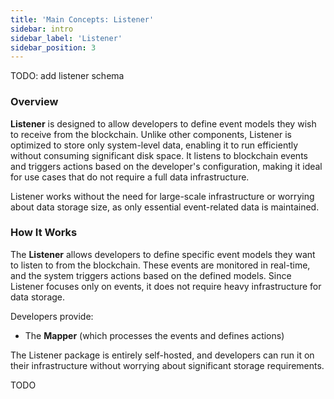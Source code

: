 ```yaml
---
title: 'Main Concepts: Listener'
sidebar: intro
sidebar_label: 'Listener'
sidebar_position: 3
---
```


TODO: add listener schema

### Overview

**Listener** is designed to allow developers to define event models they wish to receive from the blockchain. Unlike other components, Listener is optimized to store only system-level data, enabling it to run efficiently without consuming significant disk space. It listens to blockchain events and triggers actions based on the developer's configuration, making it ideal for use cases that do not require a full data infrastructure.

Listener works without the need for large-scale infrastructure or worrying about data storage size, as only essential event-related data is maintained.

### How It Works

The **Listener** allows developers to define specific event models they want to listen to from the blockchain. These events are monitored in real-time, and the system triggers actions based on the defined models. Since Listener focuses only on events, it does not require heavy infrastructure for data storage.

Developers provide:
- The **Mapper** (which processes the events and defines actions)

The Listener package is entirely self-hosted, and developers can run it on their infrastructure without worrying about significant storage requirements.

TODO
